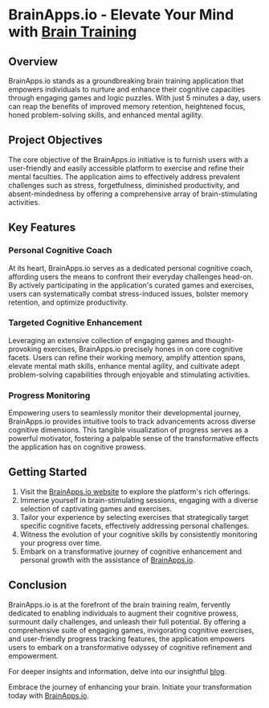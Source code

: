 # BrainApps.io - Elevate Your Mind with [Brain Training](https://brainapps.io)

## Overview

BrainApps.io stands as a groundbreaking brain training application that empowers individuals to nurture and enhance their cognitive capacities through engaging games and logic puzzles. With just 5 minutes a day, users can reap the benefits of improved memory retention, heightened focus, honed problem-solving skills, and enhanced mental agility.

## Project Objectives

The core objective of the BrainApps.io initiative is to furnish users with a user-friendly and easily accessible platform to exercise and refine their mental faculties. The application aims to effectively address prevalent challenges such as stress, forgetfulness, diminished productivity, and absent-mindedness by offering a comprehensive array of brain-stimulating activities.

## Key Features

### Personal Cognitive Coach

At its heart, BrainApps.io serves as a dedicated personal cognitive coach, affording users the means to confront their everyday challenges head-on. By actively participating in the application's curated games and exercises, users can systematically combat stress-induced issues, bolster memory retention, and optimize productivity.

### Targeted Cognitive Enhancement

Leveraging an extensive collection of engaging games and thought-provoking exercises, BrainApps.io precisely hones in on core cognitive facets. Users can refine their working memory, amplify attention spans, elevate mental math skills, enhance mental agility, and cultivate adept problem-solving capabilities through enjoyable and stimulating activities.

### Progress Monitoring

Empowering users to seamlessly monitor their developmental journey, BrainApps.io provides intuitive tools to track advancements across diverse cognitive dimensions. This tangible visualization of progress serves as a powerful motivator, fostering a palpable sense of the transformative effects the application has on cognitive prowess.

## Getting Started

1. Visit the [BrainApps.io website](https://brainapps.io) to explore the platform's rich offerings.
2. Immerse yourself in brain-stimulating sessions, engaging with a diverse selection of captivating games and exercises.
3. Tailor your experience by selecting exercises that strategically target specific cognitive facets, effectively addressing personal challenges.
4. Witness the evolution of your cognitive skills by consistently monitoring your progress over time.
5. Embark on a transformative journey of cognitive enhancement and personal growth with the assistance of [BrainApps.io](https://brainapps.io).

## Conclusion

BrainApps.io is at the forefront of the brain training realm, fervently dedicated to enabling individuals to augment their cognitive prowess, surmount daily challenges, and unleash their full potential. By offering a comprehensive suite of engaging games, invigorating cognitive exercises, and user-friendly progress tracking features, the application empowers users to embark on a transformative odyssey of cognitive refinement and empowerment.

For deeper insights and information, delve into our insightful [blog](https://brainapps.io/blog/).

Embrace the journey of enhancing your brain. Initiate your transformation today with [BrainApps.io](https://brainapps.io).
